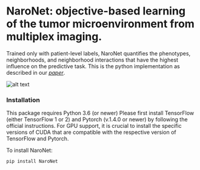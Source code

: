 # NaroNet: objective-based learning of the tumor microenvironment from multiplex imaging.
Trained only with patient-level labels, NaroNet quantifies the phenotypes, neighborhoods, and neighborhood interactions that have the highest influence on the predictive task. This is the python implementation as described in our [*paper*](https://arxiv.org/abs/2103.05385).  

![alt text](https://github.com/djimenezsanchez/NaroNet/blob/main/models/MethodDescription.png?raw=true)

### Installation
This package requires Python 3.6 (or newer)
Please first install TensorFlow (either TensorFlow 1 or 2) and Pytorch (v.1.4.0 or newer) by following the official instructions. For GPU support, it is crucial to install the specific versions of CUDA that are compatible with the respective version of TensorFlow and Pytorch.

To install NaroNet:
```sh
pip install NaroNet
```
